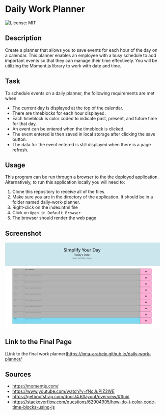 # Daily Work Planner

![License: MIT](https://img.shields.io/badge/License-MIT-yellow.svg)

## Description
Create a planner that allows you to save events for each hour of the day on a calendar. This planner enables an employee with a busy schedule to add important events so that they can manage their time effectively. You will be utilizing the Moment.js library to work with date and time. 

## Task 
To schedule events on a daily planner, the following requirements are met when:
- The current day is displayed at the top of the calendar.
- There are timeblocks for each hour displayed.
- Each timeblock is color coded to indicate past, present, and future time for that day.
- An event can be entered when the timeblock is clicked.
- The event entered is then saved in local storage after clicking the save button.
- The data for the event entered is still displayed when there is a page refresh.

## Usage
This program can be run through a browser to the the deployed application. Alternatively, to run this application locally you will need to:

1. Clone this repository to receive all of the files.
2. Make sure you are in the directory of the application. It should be in a folder named daily-work-planner.
3. Right-click on the index.html file
4. Click on `Open in Default Browser`
5. The browser should render the web page

## Screenshot
![Daily work planner screenshot](./css/images/daily-planner-screenshot.jpg)

## Link to the Final Page
[Link to the final work planner]https://inna-arabejo.github.io/daily-work-planner/

## Sources
- https://momentjs.com/
- https://www.youtube.com/watch?v=fNcJuPIZ2WE
- https://getbootstrap.com/docs/4.6/layout/overview/#fluid
- https://stackoverflow.com/questions/62904905/how-do-i-color-code-time-blocks-using-js

